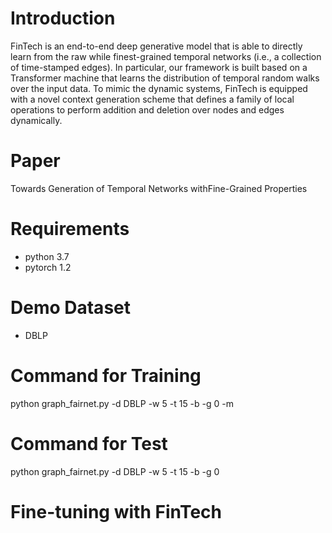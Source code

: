 # Introduction
FinTech is an end-to-end deep generative model that is able to directly learn from the raw while finest-grained temporal networks (i.e., a collection of time-stamped edges). In particular, our framework is built based on a Transformer machine that learns the distribution of temporal random walks over the input data. To mimic the dynamic systems, FinTech is equipped with a novel context generation scheme that defines a family of local operations to perform addition and deletion over nodes and edges dynamically.


# Paper
Towards Generation of Temporal Networks withFine-Grained Properties


# Requirements
* python 3.7
* pytorch 1.2

# Demo Dataset
* DBLP

# Command for Training
python graph_fairnet.py -d DBLP -w 5 -t 15 -b -g 0 -m

# Command for Test
python graph_fairnet.py -d DBLP -w 5 -t 15 -b -g 0

# Fine-tuning with FinTech



